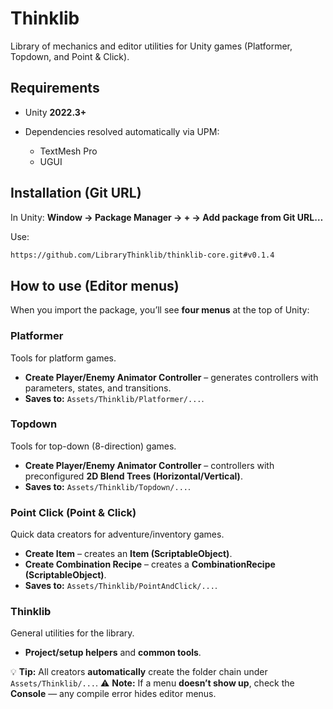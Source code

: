 # Thinklib

Library of mechanics and editor utilities for Unity games (Platformer, Topdown, and Point & Click).

## Requirements

* Unity **2022.3+**
* Dependencies resolved automatically via UPM:

  * TextMesh Pro
  * UGUI

## Installation (Git URL)

In Unity: **Window → Package Manager → + → Add package from Git URL…**

Use:

```txt
https://github.com/LibraryThinklib/thinklib-core.git#v0.1.4
```

## How to use (Editor menus)

When you import the package, you’ll see **four menus** at the top of Unity:

### Platformer

Tools for platform games.

* **Create Player/Enemy Animator Controller** – generates controllers with parameters, states, and transitions.
* **Saves to:** `Assets/Thinklib/Platformer/...`.

### Topdown

Tools for top-down (8-direction) games.

* **Create Player/Enemy Animator Controller** – controllers with preconfigured **2D Blend Trees (Horizontal/Vertical)**.
* **Saves to:** `Assets/Thinklib/Topdown/...`.

### Point Click (Point & Click)

Quick data creators for adventure/inventory games.

* **Create Item** – creates an **Item (ScriptableObject)**.
* **Create Combination Recipe** – creates a **CombinationRecipe (ScriptableObject)**.
* **Saves to:** `Assets/Thinklib/PointAndClick/...`.

### Thinklib

General utilities for the library.

* **Project/setup helpers** and **common tools**.

💡 **Tip:** All creators **automatically** create the folder chain under `Assets/Thinklib/...`.
⚠️ **Note:** If a menu **doesn’t show up**, check the **Console** — any compile error hides editor menus.
